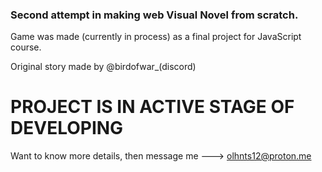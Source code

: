 ### Second attempt in making web Visual Novel from scratch.

Game was made (currently in process) as a final project for JavaScript course.

Original story made by @birdofwar_(discord)

# PROJECT IS IN ACTIVE STAGE OF DEVELOPING
Want to know more details, then message me ---> olhnts12@proton.me